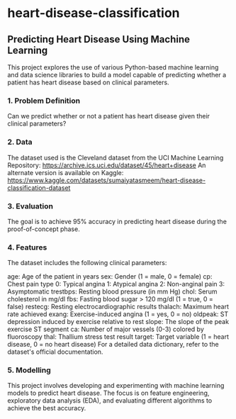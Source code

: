 # heart-disease-classification

## Predicting Heart Disease Using Machine Learning
This project explores the use of various Python-based machine learning and data science libraries to build a model capable of predicting whether a patient has heart disease based on clinical parameters.

### 1. Problem Definition
Can we predict whether or not a patient has heart disease given their clinical parameters?

### 2. Data
The dataset used is the Cleveland dataset from the UCI Machine Learning Repository: https://archive.ics.uci.edu/dataset/45/heart+disease
An alternate version is available on Kaggle: https://www.kaggle.com/datasets/sumaiyatasmeem/heart-disease-classification-dataset

### 3. Evaluation
The goal is to achieve 95% accuracy in predicting heart disease during the proof-of-concept phase.

### 4. Features
The dataset includes the following clinical parameters:

age: Age of the patient in years
sex: Gender (1 = male, 0 = female)
cp: Chest pain type
0: Typical angina
1: Atypical angina
2: Non-anginal pain
3: Asymptomatic
trestbps: Resting blood pressure (in mm Hg)
chol: Serum cholesterol in mg/dl
fbs: Fasting blood sugar > 120 mg/dl (1 = true, 0 = false)
restecg: Resting electrocardiographic results
thalach: Maximum heart rate achieved
exang: Exercise-induced angina (1 = yes, 0 = no)
oldpeak: ST depression induced by exercise relative to rest
slope: The slope of the peak exercise ST segment
ca: Number of major vessels (0-3) colored by fluoroscopy
thal: Thallium stress test result
target: Target variable (1 = heart disease, 0 = no heart disease)
For a detailed data dictionary, refer to the dataset's official documentation.

### 5. Modelling
This project involves developing and experimenting with machine learning models to predict heart disease. The focus is on feature engineering, exploratory data analysis (EDA), and evaluating different algorithms to achieve the best accuracy.

